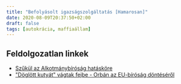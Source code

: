 ```yaml
---
title: "Befolyásolt igazságszolgáltatás [Hamarosan]"
date: 2020-08-09T20:37:50+02:00
draft: false
tags: [autokrácia, maffiaállam]
---
```


## Feldolgozatlan linkek

- [Szűkül az Alkotmánybíróság hatásköre](https://hvg.hu/itthon/20101116_alkotmanybitosag_hataskore)
- ["Döglött kutyát" vágtak fejbe - Orbán az EU-bíróság döntéséről](https://hvg.hu/itthon/20121106_Doglott_kutyat_vagtak_fejbe__Orban_az_EUb)
